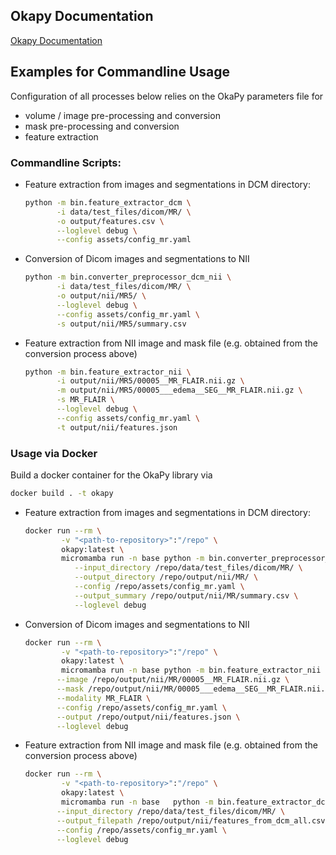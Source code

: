 ## Okapy Documentation
[Okapy Documentation](https://voreille.github.io/okapy/)

## Examples for Commandline Usage
Configuration of all processes below relies on the OkaPy parameters file for
- volume / image pre-processing and conversion
- mask pre-processing and conversion
- feature extraction

### Commandline Scripts:
- Feature extraction from images and segmentations in DCM directory:
  ```bash
  python -m bin.feature_extractor_dcm \
         -i data/test_files/dicom/MR/ \
         -o output/features.csv \
         --loglevel debug \
         --config assets/config_mr.yaml
  ```

- Conversion of Dicom images and segmentations to NII
  ```bash
  python -m bin.converter_preprocessor_dcm_nii \
         -i data/test_files/dicom/MR/ \
         -o output/nii/MR5/ \
         --loglevel debug \
         --config assets/config_mr.yaml \
         -s output/nii/MR5/summary.csv
  ```

- Feature extraction from NII image and mask file (e.g. obtained from the conversion process above)
  ```bash
  python -m bin.feature_extractor_nii \
         -i output/nii/MR5/00005__MR_FLAIR.nii.gz \
         -m output/nii/MR5/00005___edema__SEG__MR_FLAIR.nii.gz \
         -s MR_FLAIR \
         --loglevel debug \
         --config assets/config_mr.yaml \
         -t output/nii/features.json
  ```

### Usage via Docker

Build a docker container for the OkaPy library via
```bash
docker build . -t okapy
```

- Feature extraction from images and segmentations in DCM directory:
  ```bash
  docker run --rm \
          -v "<path-to-repository>":"/repo" \
          okapy:latest \
          micromamba run -n base python -m bin.converter_preprocessor_dcm_nii \
             --input_directory /repo/data/test_files/dicom/MR/ \
             --output_directory /repo/output/nii/MR/ \
             --config /repo/assets/config_mr.yaml \
             --output_summary /repo/output/nii/MR/summary.csv \
             --loglevel debug
  ```
- Conversion of Dicom images and segmentations to NII
  ```bash
  docker run --rm \
          -v "<path-to-repository>":"/repo" \
          okapy:latest \
          micromamba run -n base python -m bin.feature_extractor_nii \
         --image /repo/output/nii/MR/00005__MR_FLAIR.nii.gz \
         --mask /repo/output/nii/MR/00005___edema__SEG__MR_FLAIR.nii.gz \
         --modality MR_FLAIR \
         --config /repo/assets/config_mr.yaml \
         --output /repo/output/nii/features.json \
         --loglevel debug
  ```
- Feature extraction from NII image and mask file (e.g. obtained from the conversion process above)
  ```bash
  docker run --rm \
          -v "<path-to-repository>":"/repo" \
          okapy:latest \
          micromamba run -n base   python -m bin.feature_extractor_dcm \
         --input_directory /repo/data/test_files/dicom/MR/ \
         --output_filepath /repo/output/nii/features_from_dcm_all.csv \
         --config /repo/assets/config_mr.yaml \
         --loglevel debug
  ```
